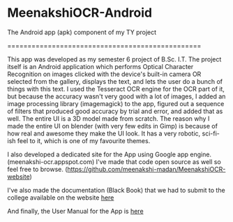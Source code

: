 MeenakshiOCR-Android
====================

The Android app (apk) component of my TY project

================================================

This app was developed as my semester 6 project of B.Sc. I.T.
The project itself is an Android application which performs Optical Character Recognition on images clicked with the device's built-in camera OR selected from the gallery, displays the text, and lets the user do a bunch of things with this text. I used the Tesseract OCR engine for the OCR part of it, but because the accuracy wasn't very good with a lot of images, I added an image processing library (imagemagick) to the app, figured out a sequence of filters that produced good accuracy by trial and error, and added that as well. The entire UI is a 3D model made from scratch. The reason why I made the entire UI on blender (with very few edits in Gimp) is because of how real and awesome they make the UI look. It has a very robotic, sci-fi-ish feel to it, which is one of my favourite themes.


I also developed a dedicated site for the App using Google app engine. (meenakshi-ocr.appspot.com)
I've made that code open source as well so feel free to browse. (https://github.com/meenakshi-madan/MeenakshiOCR-website)

I've also made the documentation (Black Book) that we had to submit to the college available on the website <a href="http://meenakshi-ocr.appspot.com/public/Black_Book.pdf">here</a>

And finally, the User Manual for the App is <a href="http://meenakshi-ocr.appspot.com/public/UserManual.pdf">here</a>
